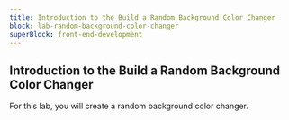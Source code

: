 ```yaml
---
title: Introduction to the Build a Random Background Color Changer
block: lab-random-background-color-changer
superBlock: front-end-development
---
```


## Introduction to the Build a Random Background Color Changer

For this lab, you will create a random background color changer.
